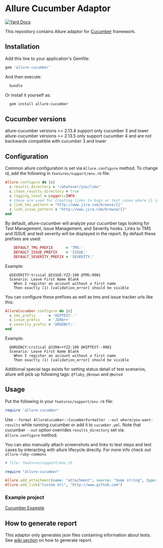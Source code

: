 # Allure Cucumber Adaptor

[![Yard Docs](https://img.shields.io/badge/yard-docs-blue.svg)](https://www.rubydoc.info/gems/allure-cucumber)

This repository contains Allure adaptor for [Cucumber](http://cukes.info/) framework.

## Installation

Add this line to your application's Gemfile:

```ruby
gem 'allure-cucumber'
```

And then execute:

```bash
  bundle
```

Or install it yourself as:

```bash
  gem install allure-cucumber
```

## Cucumber versions

allure-cucumber versions <= 2.13.4 support only cucumber 3 and lower\
allure-cucumber versions >= 2.13.5 only support cucumber 4 and are not backwards compatible with cucumber 3 and lower

## Configuration

Common allure configuration is set via `Allure.configure` method. To change id, add the following in `features/support/env.rb` file:

```ruby
Allure.configure do |c|
  c.results_directory = "/whatever/you/like"
  c.clean_results_directory = true
  c.logging_level = Logger::INFO
  # these are used for creating links to bugs or test cases where {} is replaced with keys of relevant items
  c.link_tms_pattern = "http://www.jira.com/browse/{}"
  c.link_issue_pattern = "http://www.jira.com/browse/{}"
end
```

By default, allure-cucumber will analyze your cucumber tags looking for Test Management, Issue Management, and Severity hooks. Links to TMS and ISSUE and test severity will be displayed in the report. By default these prefixes are used:

```ruby
    DEFAULT_TMS_PREFIX      = 'TMS:'
    DEFAULT_ISSUE_PREFIX    = 'ISSUE:'
    DEFAULT_SEVERITY_PREFIX = 'SEVERITY:'
```

Example:

```gherkin
  @SEVERITY:trivial @ISSUE:YZZ-100 @TMS:9901
  Scenario: Leave First Name Blank
    When I register an account without a first name
    Then exactly (1) [validation_error] should be visible
```

You can configure these prefixes as well as tms and issue tracker urls like this:

```ruby
AllureCucumber.configure do |c|
  c.tms_prefix      = 'HIPTEST--'
  c.issue_prefix    = 'JIRA++'
  c.severity_prefix = 'URGENCY:'
end
```

Example:

```gherkin
  @URGENCY:critical @JIRA++YZZ-100 @HIPTEST--9901
  Scenario: Leave First Name Blank
    When I register an account without a first name
    Then exactly (1) [validation_error] should be visible
```

Additional special tags exists for setting status detail of test scenarios, allure will pick up following tags: `@flaky`, `@known` and `@muted`

## Usage

Put the following in your `features/support/env.rb` file:

```ruby
require 'allure-cucumber'
```

Use `--format AllureCucumber::CucumberFormatter --out where/you-want-results` while running cucumber or add it to `cucumber.yml`. Note that cucumber `--out` option overrides `results_directory` set via `Allure.configure` method.

You can also manually attach screenshots and links to test steps and test cases by interacting with allure lifecycle directly. For more info check out `allure-ruby-commons`

```ruby
# file: features/support/env.rb

require "allure-cucumber"

Allure.add_attachment(name: "attachment", source: "Some string", type: Allure::ContentType::TXT, test_case: true)
Allure.add_link("Custom Url", "http://www.github.com")
```

### Example project

[Cucumber Example](https://github.com/allure-examples/allure-cucumber-example)

## How to generate report

This adaptor only generates json files containing information about tests. See [wiki section](https://docs.qameta.io/allure/#_reporting) on how to generate report.
